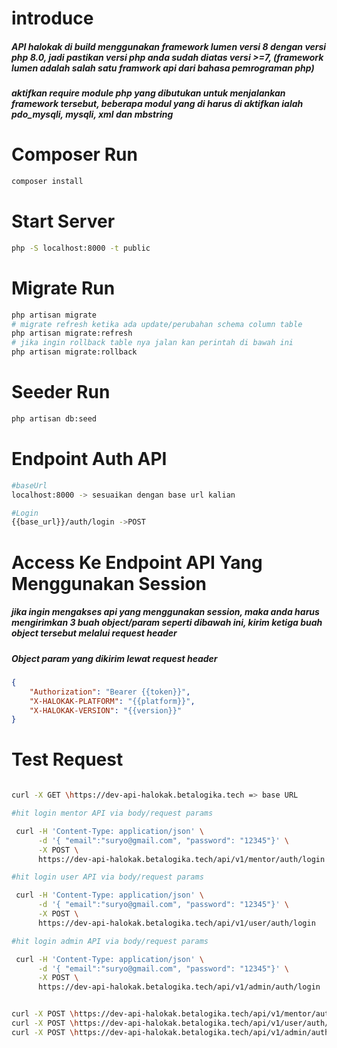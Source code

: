 # introduce

<h5>API halokak di build menggunakan framework lumen versi 8 dengan versi php 8.0, jadi pastikan versi php anda sudah diatas versi >=7, (framework lumen adalah salah satu framwork api dari bahasa pemrograman php) </h5>

<h5>
aktifkan require module php yang dibutukan untuk menjalankan framework tersebut, beberapa modul yang di harus di aktifkan ialah pdo_mysqli, mysqli, xml  dan mbstring 
</h5>

# Composer Run

```Bash
composer install
```

# Start Server

```Bash
php -S localhost:8000 -t public
```

# Migrate Run

```Bash
php artisan migrate
# migrate refresh ketika ada update/perubahan schema column table
php artisan migrate:refresh
# jika ingin rollback table nya jalan kan perintah di bawah ini
php artisan migrate:rollback

```

# Seeder Run

```Bash
php artisan db:seed
```

# Endpoint Auth API

```Bash
#baseUrl
localhost:8000 -> sesuaikan dengan base url kalian

#Login
{{base_url}}/auth/login ->POST

```

# Access Ke Endpoint API Yang Menggunakan Session

<h5>jika ingin mengakses api yang menggunakan session, maka anda harus mengirimkan 3 buah object/param seperti dibawah ini, kirim ketiga buah object tersebut melalui request header</h5>

<h5>Object param yang dikirim lewat request header</h5>

```JSON
{
    "Authorization": "Bearer {{token}}",
    "X-HALOKAK-PLATFORM": "{{platform}}",
    "X-HALOKAK-VERSION": "{{version}}"
}
```

# Test Request

```Bash

curl -X GET \https://dev-api-halokak.betalogika.tech => base URL

#hit login mentor API via body/request params

 curl -H 'Content-Type: application/json' \
      -d '{ "email":"suryo@gmail.com", "password": "12345"}' \
      -X POST \
      https://dev-api-halokak.betalogika.tech/api/v1/mentor/auth/login

#hit login user API via body/request params

 curl -H 'Content-Type: application/json' \
      -d '{ "email":"suryo@gmail.com", "password": "12345"}' \
      -X POST \
      https://dev-api-halokak.betalogika.tech/api/v1/user/auth/login

#hit login admin API via body/request params

 curl -H 'Content-Type: application/json' \
      -d '{ "email":"suryo@gmail.com", "password": "12345"}' \
      -X POST \
      https://dev-api-halokak.betalogika.tech/api/v1/admin/auth/login


curl -X POST \https://dev-api-halokak.betalogika.tech/api/v1/mentor/auth/logout => logout mentor
curl -X POST \https://dev-api-halokak.betalogika.tech/api/v1/user/auth/logout => logout user
curl -X POST \https://dev-api-halokak.betalogika.tech/api/v1/admin/auth/logout => logout admin


```
